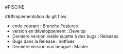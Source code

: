 #PISCINE


###Implementation du git flow

* code courant : Branche Features
* version en développement : Develop
* Dernière version viable sujette à des bugs : Releases
* Bugs dans la Release : hotfixes
* Dernière version non beugué : Master





